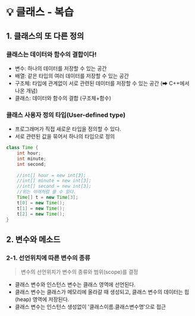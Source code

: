 # 💡 클래스 - 복습

## 1. 클래스의 또 다른 정의

### 클래스는 데이터와 함수의 결합이다!

* 변수: 하나의 데이터를 저장할 수 있는 공간
* 배열: 같은 타입의 여러 데이터를 저장할 수 있는 공간
* 구조체: 타입에 관계없이 서로 관련된 데이터를 저장할 수 있는 공간 (➡ C++에서 나온 개념)
* 클래스: 데이터와 함수의 결합 (구조체+함수)

### 클래스 사용자 정의 타입(User-defined type)

- 프로그래머가 직접 새로운 타입을 정의할 수 있다.
- 서로 관련된 값을 묶어서 하나의 타입으로 정의

```java
class Time {
    int hour;
    int minute;
    int second;
    
    //int[] hour = new int[3];
    //int[] minute = new int[3];
    //int[] second = new int[3];
    //위는 아래처럼 쓸 수 있다.
    Time[] t = new Time[3];
    t[0] = new Time();
    t[1] = new Time();
    t[2] = new Time();
}
```

## 2. 변수와 메소드

### 2-1. 선언위치에 따른 변수의 종류

> 변수의 선언위치가 변수의 종류와 범위(scope)를 결정

- 클래스 변수와 인스턴스 변수는 클래스 영역에 선언된다.
- 클래스 변수는 클래스가 메모리에 올라갈 때 생성되고, 클래스 변수의 데이터는 힙(heap) 영역에 저장된다.
- 클래스 변수는 인스턴스 생성없이 '클래스이름.클래스변수명'으로 접근

